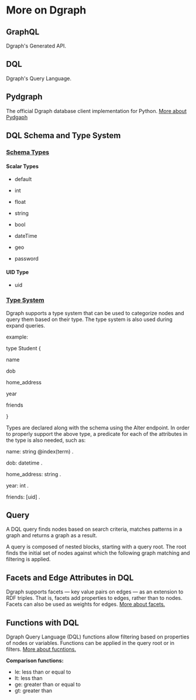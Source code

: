 # More on Dgraph
## GraphQL

Dgraph's Generated API.

## DQL

Dgraph's Query Language.

## Pydgraph

The official Dgraph database client implementation for Python. [More about Pydgaph](https://github.com/dgraph-io/pydgraph.)

## DQL Schema and Type System

### [Schema Types](https://dgraph.io/docs/query-language/schema/)

#### Scalar Types

- default

- int

- float

- string

- bool

- dateTime

- geo

- password

#### UID Type

- uid

### [Type System](https://dgraph.io/docs/query-language/type-system/)

Dgraph supports a type system that can be used to categorize nodes and query them based on their type. The type system is also used during expand queries.

example:

type Student {

name

dob

home_address

year

friends

}

Types are declared along with the schema using the Alter endpoint. In order to properly support the above type, a predicate for each of the attributes in the type is also needed, such as:

name: string @index(term) .

dob: datetime .

home_address: string .

year: int .

friends: [uid] .

## Query
A DQL query finds nodes based on search criteria, matches patterns in a graph and returns a graph as a result.

A query is composed of nested blocks, starting with a query root. The root finds the initial set of nodes against which the following graph matching and filtering is applied.

## Facets and Edge Attributes in DQL
Dgraph supports facets — key value pairs on edges — as an extension to RDF triples. That is, facets add properties to edges, rather than to nodes. Facets can also be used as weights for edges. [More about facets.](https://dgraph.io/docs/query-language/facets/)



## Functions with DQL
Dgraph Query Language (DQL) functions allow filtering based on properties of nodes or variables. Functions can be applied in the query root or in filters. [More about fucntions.](https://dgraph.io/docs/query-language/functions/)

**Comparison functions:**
- le: less than or equal to
- lt: less than
- ge: greater than or equal to
- gt: greater than



